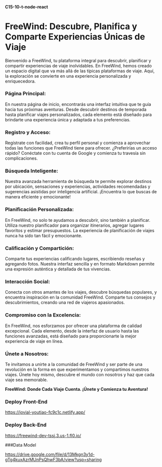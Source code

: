#### C15-10-t-node-react

# FreeWind: Descubre, Planifica y Comparte Experiencias Únicas de Viaje

Bienvenido a FreeWind, tu plataforma integral para descubrir, planificar y compartir experiencias de viaje inolvidables. En FreeWind, hemos creado un espacio digital que va más allá de las típicas plataformas de viaje. Aquí, la exploración se convierte en una experiencia personalizada y enriquecedora.

### Página Principal:

En nuestra página de inicio, encontrarás una interfaz intuitiva que te guía hacia tus próximas aventuras. Desde descubrir destinos de temporada hasta planificar viajes personalizados, cada elemento está diseñado para brindarte una experiencia única y adaptada a tus preferencias.

### Registro y Acceso:

Regístrate con facilidad, crea tu perfil personal y comienza a aprovechar todas las funciones que FreeWind tiene para ofrecer. ¿Preferirías un acceso rápido? Conéctate con tu cuenta de Google y comienza tu travesía sin complicaciones.

### Búsqueda Inteligente:

Nuestra avanzada herramienta de búsqueda te permite explorar destinos por ubicación, sensaciones y experiencias, actividades recomendadas y sugerencias asistidas por inteligencia artificial. ¡Encuentra lo que buscas de manera eficiente y emocionante!

### Planificación Personalizada:

En FreeWind, no solo te ayudamos a descubrir, sino también a planificar. Utiliza nuestro planificador para organizar itinerarios, agregar lugares favoritos y estimar presupuestos. La experiencia de planificación de viajes nunca ha sido tan fácil y emocionante.

### Calificación y Compartición:

Comparte tus experiencias calificando lugares, escribiendo reseñas y agregando fotos. Nuestra interfaz sencilla y en formato Markdown permite una expresión auténtica y detallada de tus vivencias.

### Interacción Social:

Conecta con otros amantes de los viajes, descubre búsquedas populares, y encuentra inspiración en la comunidad FreeWind. Comparte tus consejos y descubrimientos, creando una red de viajeros apasionados.

### Compromiso con la Excelencia:

En FreeWind, nos esforzamos por ofrecer una plataforma de calidad excepcional. Cada elemento, desde la interfaz de usuario hasta las funciones avanzadas, está diseñado para proporcionarte la mejor experiencia de viaje en línea.

### Únete a Nosotros:

Te invitamos a unirte a la comunidad de FreeWind y ser parte de una revolución en la forma en que experimentamos y compartimos nuestros viajes. Únete hoy mismo, descubre el mundo con nosotros y haz que cada viaje sea memorable.

**FreeWind: Donde Cada Viaje Cuenta. ¡Únete y Comienza tu Aventura!**

### Deploy Front-End 

https://jovial-youtiao-fc9c1c.netlify.app/

### Deploy Back-End

https://freewind-dev-tssj.3.us-1.fl0.io/

###Data Model 


https://drive.google.com/file/d/13Mkgn3y1d-gTg4kuxAzrMUnPsQhwF3bA/view?usp=sharing


